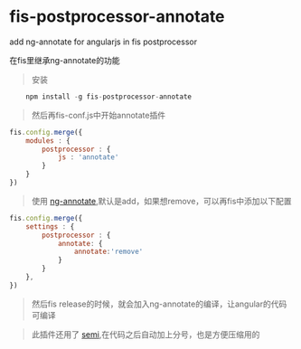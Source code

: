 fis-postprocessor-annotate
==========================

add ng-annotate for angularjs in fis postprocessor

在fis里继承ng-annotate的功能

> 安装

```javascript
    npm install -g fis-postprocessor-annotate
```

> 然后再fis-conf.js中开始annotate插件

```javascript
fis.config.merge({
    modules : {
        postprocessor : {
            js : 'annotate'
        }
    }
})
```
> 使用 [ng-annotate](https://github.com/olov/ng-annotate),默认是add，如果想remove，可以再fis中添加以下配置

```javascript
fis.config.merge({
    settings : {
        postprocessor : {
            annotate: {
                annotate:'remove'
            }
        }
    },
})
```

> 然后fis release的时候，就会加入ng-annotate的编译，让angular的代码可编译

> 此插件还用了 [semi](https://github.com/yyx990803/semi),在代码之后自动加上分号，也是方便压缩用的

